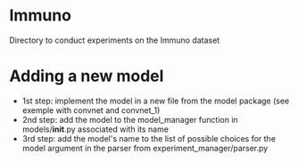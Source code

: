 # Immuno

Directory to conduct experiments on the Immuno dataset

# Adding a new model
* 1st step: implement the model in a new file from the model package (see exemple with convnet and convnet_1)
* 2nd step: add the model to the model_manager function in models/__init__.py associated with its name 
* 3rd step: add the model's name to the list of possible choices for the model argument in the parser from experiment_manager/parser.py
